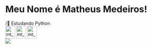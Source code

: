 <h1>Meu Nome é Matheus Medeiros!</h1>
/🚩 Estudando Python
<div>
  <img align="center" alt="mt_html" height="40" width="30" src="https://cdn.jsdelivr.net/gh/devicons/devicon/icons/html5/html5-original.svg">
  <img align="center" alt="mt_css" height="40" width="30" src="https://cdn.jsdelivr.net/gh/devicons/devicon/icons/css3/css3-original.svg">
  <img align="center" alt="mt_python" height="40" width="30" src="https://cdn.jsdelivr.net/gh/devicons/devicon/icons/python/python-original.svg">
</div>
<div>
      <a href="https://instagram.com/medeirosmt" target="_blank"><img src="https://img.shields.io/badge/-INSTAGRAM-FF69B4?logo=instagram&logoColor=white&style=for-square">
</div>
